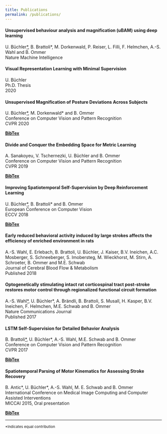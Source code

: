 ```yaml
---
title: Publications
permalink: /publications/
---
```

<div class="publication-list">
  <h4>Unsupervised behaviour analysis and magnification (uBAM) using deep learning</h4>
  <p>U. Büchler<a href="#fn1" id="ref">*</a>, B. Brattoli*, M. Dorkenwald, P. Reiser, L. Filli, F. Helmchen, A.-S. Wahl and B. Ommer<br />
  Nature Machine Intelligence</p>
  <a type="button" href="https://rdcu.be/ch6pL" target="_blank">
    <i class="fa fa-file-o"></i>
  </a>
  <!--<a type="button" href="{{ site.baseurl }}/bibtex/magnification_cvpr20.md" target="_blank">
   <b>BibTex</b>
  </a>-->
</div>


<div class="publication-list">
  <h4>Visual Representation Learning with Minimal Supervision</h4>
  <p>U. Büchler<br />
  Ph.D. Thesis<br />
  2020</p>
  <a type="button" href="https://archiv.ub.uni-heidelberg.de/volltextserver/29205/1/Buechler_VisualRepresentationLearningWithMinimalSupervision.pdf" target="_blank">
    <i class="fa fa-file-o"></i>
  </a>
  <!--<a type="button" href="{{ site.baseurl }}/bibtex/magnification_cvpr20.md" target="_blank">
   <b>BibTex</b>
  </a>-->
</div>

<div class="publication-list">
  <h4>Unsupervised Magnification of Posture Deviations Across Subjects</h4>
  <p>U. Büchler<a href="#fn1" id="ref">*</a>, M. Dorkenwald* and B. Ommer<br />
  Conference on Computer Vision and Pattern Recognition<br />
  CVPR 2020</p>
  <a type="button" href="{{ site.baseurl}}/papers/magnification_cvpr20.pdf" target="_blank">
    <i class="fa fa-file-o"></i>
  </a>
  <a type="button" href="{{ site.baseurl }}/bibtex/magnification_cvpr20.md" target="_blank">
   <b>BibTex</b>
  </a>
</div>

<div class="publication-list">
  <h4>Divide and Conquer the Embedding Space for Metric Learning</h4>
  <p>A. Sanakoyeu, V. Tschernezki, U. Büchler and B. Ommer<br />
  Conference on Computer Vision and Pattern Recognition<br />
  CVPR 2019</p>
  <a type="button" href="{{ site.baseurl}}/papers/metric_learning_cvpr19.pdf" target="_blank">
    <i class="fa fa-file-o"></i>
  </a>
  <a type="button" href="{{ site.baseurl }}/bibtex/metric_learning_cvpr19.md" target="_blank">
   <b>BibTex</b>
  </a>
</div>

<div class="publication-list">
  <h4>Improving Spatiotemporal Self-Supervision by Deep Reinforcement Learning</h4>
  <p>U. Büchler<a href="#fn1" id="ref">*</a>, B. Brattoli* and B. Ommer<br />
  European Conference on Computer Vision<br />
  ECCV 2018</p>
  <a type="button" href="{{ site.baseurl}}/papers/buechler_brattoli_eccv18.pdf" target="_blank">
    <i class="fa fa-file-o"></i>
  </a>
  <a type="button" href="{{ site.baseurl }}/bibtex/buechler_brattoli_eccv18.md" target="_blank">
   <b>BibTex</b>
  </a>
</div>

<div class="publication-list">
  <!--<h4><a href="http://journals.sagepub.com/doi/full/10.1177/0271678X18777661">-->
<h4>Early reduced behavioral activity induced by large strokes affects the efficiency of enriched environment in rats</h4>
  <p> A.-S. Wahl, E. Erlebach, B. Brattoli, U. Büchler, J. Kaiser, B.V. Ineichen, A.C. Mosberger, S. Schneeberger, S. Imobersteg, M. Wieckhorst, M. Stirn, A. Schroeter, B. Ommer and M.E. Schwab<br />
Journal of Cerebral Blood Flow & Metabolism<br />
    Published 2018 <br />
  </p>
  <a type="button" href="http://journals.sagepub.com/doi/full/10.1177/0271678X18777661" target="_blank">
    <i class="fa fa-file-o"></i>
  </a>
  <!--<a type="button" href="{{ site.baseurl }}/bibtex/" target="_blank">
   <b>BibTex</b>
  </a>-->
</div>

<div class="publication-list">
  <!--<h4><a href="https://www.nature.com/articles/s41467-017-01090-6">-->
  <h4>Optogenetically stimulating intact rat corticospinal tract post-stroke restores motor control through regionalized functional circuit formation</h4>
 <p>A.-S. Wahl<a href="#fn1" id="ref">*</a>, U. Büchler*, A. Brändli, B. Brattoli, S. Musall, H. Kasper, B.V. Ineichen, F. Helmchen, M.E. Schwab and B. Ommer<br />
  Nature Communications Journal<br />
   Published 2017 <br />
  </p>
  <a type="button" href="https://www.nature.com/articles/s41467-017-01090-6" target="_blank">
    <i class="fa fa-file-o"></i>
  </a>
  <!--<a type="button" href="{{ site.baseurl }}/bibtex/" target="_blank">
   <b>BibTex</b>
  </a>-->
</div>

<div class="publication-list">
  <h4>LSTM Self-Supervision for Detailed Behavior Analysis</h4>
  <p>B. Brattoli<a href="#fn1" id="ref">*</a>, U. Büchler*, A.-S. Wahl, M.E. Schwab and B. Ommer<br />
  Conference on Computer Vision and Pattern Recognition<br />
  CVPR 2017</p>
  <a type="button" href="{{ site.baseurl}}/papers/brattoli_buechler_cvpr17.pdf" target="_blank">
    <i class="fa fa-file-o"></i>
  </a>
  <a type="button" href="{{ site.baseurl }}/bibtex/brattoli_buechler_cvpr17.md" target="_blank">
   <b>BibTex</b>
  </a>
</div>

<div class="publication-list">
  <h4>Spatiotemporal Parsing of Motor Kinematics for Assessing Stroke Recovery</h4>
  <p>B. Antic*, U. Büchler*, A.-S. Wahl, M. E. Schwab and B. Ommer<br />
  International Conference on Medical Image Computing and Computer Assisted Interventions<br/>
  MICCAI 2015, Oral presentation</p>
  <a type="button" href="{{ site.baseurl}}/papers/antic_buechler_miccai15.pdf" target="_blank">
    <i class="fa fa-file-o"></i>
  </a>
  <a type="button" href="{{ site.baseurl }}/bibtex/antic_buechler_miccai15.md" target="_blank">
   <b>BibTex</b>
  </a>
</div>

<!--<div class="publication-list">
  <h4>Evaluating Stroke Recovery by Structural Decomposition of Motor Kinematics</h4>
  <p>B. Antic*, U. Büchler*, A.-S. Wahl, M. E. Schwab and B. Ommer<br />
  Bernstein Conference on Computational Neuroscience<br />
  BCCN 2015, Oral presentation</p>
</div>-->
<hr>
<sup id="fn1">*Indicates equal contribution</sup>
